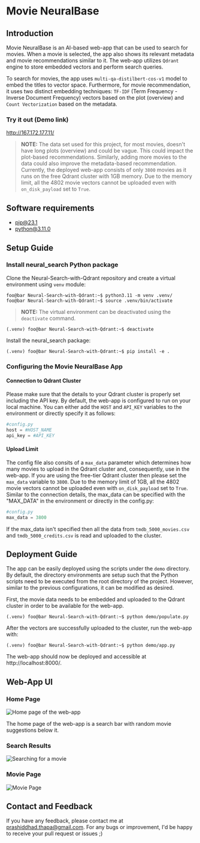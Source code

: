 # Movie NeuralBase

## Introduction
Movie NeuralBase is an AI-based web-app that can be used to search for movies. When a movie is selected, the app also shows its relevant metadata and movie recommendations similar to it. The web-app utilizes `Qdrant` engine to store embedded vectors and perform search queries. 

To search for movies, the app uses `multi-qa-distilbert-cos-v1` model to embed the titles to vector space. Furthermore, for movie recommendation, it uses two distinct embedding techniques: `TF-IDF` (Term Frequency - Inverse Document Frequency) vectors based on the plot (overview) and `Count Vectorization` based on the metadata. 

### Try it out (Demo link)
http://167.172.177.11/

>**NOTE:**
>The data set used for this project, for most movies, doesn't have long plots (overview) and could be vague. This could impact the plot-based recommendations. Similarly, adding more movies to the data could also improve the metadata-based recommendation. Currently, the deployed web-app consists of only `3800` movies as it runs on the free Qdrant cluster with 1GB memory. Due to the memory limit, all the 4802 movie vectors cannot be uploaded even with `on_disk_payload` set to `True`.


## Software requirements

- pip@23.1
- python@3.11.0

## Setup Guide

### Install neural_search Python package

Clone the Neural-Search-with-Qdrant repository and create a virtual environment using `venv` module:
​
```console
foo@bar Neural-Search-with-Qdrant:~$ python3.11 -m venv .venv/
foo@bar Neural-Search-with-Qdrant:~$ source .venv/bin/activate
```

>**NOTE:**
>The virtual environment can be deactivated using the `deactivate` command.
```console
(.venv) foo@bar Neural-Search-with-Qdrant:~$ deactivate
```


Install the neural_search package:
```console
(.venv) foo@bar Neural-Search-with-Qdrant:~$ pip install -e .
```

### Configuring the Movie NeuralBase App

#### Connection to Qdrant Cluster
Please make sure that the details to your Qdrant cluster is properly set including the API key. By default, the web-app is configured to run on your local machine. You can either add the `HOST` and `API_KEY` variables to the environment or directly specify it as follows:

```python
#config.py
host = #HOST_NAME
api_key = #API_KEY
```

#### Upload Limit
The config file also consits of a `max_data` parameter which determines how many movies to upload in the Qdrant cluster and, consequently, use in the web-app. If you are using the free-tier Qdrant cluster then please set the `max_data` variable to `3800`. Due to the memory limit of 1GB, all the 4802 movie vectors cannot be uploaded even with `on_disk_payload` set to `True`. Similar to the connection details, the max_data can be specified with the "MAX_DATA" in the environment or directly in the config.py:

```python
#config.py
max_data = 3800
```

If the max_data isn't specified then all the data from `tmdb_5000_movies.csv` and `tmdb_5000_credits.csv` is read and uploaded to the cluster.

## Deployment Guide

The app can be easily deployed using the scripts under the `demo` directory. By default, the directory environments are setup such that the Python scripts need to be executed from the root directory of the project. However, similar to the previous configurations, it can be modified as desired.

 First, the movie data needs to be embedded and uploaded to the Qdrant cluster in order to be available for the web-app. 
```console
(.venv) foo@bar Neural-Search-with-Qdrant:~$ python demo/populate.py
```

After the vectors are successfully uploaded to the cluster, run the web-app with:
```console
(.venv) foo@bar Neural-Search-with-Qdrant:~$ python demo/app.py
```

The web-app should now be deployed and accessible at http://localhost:8000/.

## Web-App UI

### Home Page

![Home page of the web-app](https://i.imgur.com/d7AqSAn.png "Home Page")

The home page of the web-app is a search bar with random movie suggestions below it. 

### Search Results

![Searching for a movie](https://i.imgur.com/caAvuIb.png "Search Results")

### Movie Page

![Movie Page](https://i.imgur.com/5BQ6NWA.png "Movie Page")

## Contact and Feedback

If you have any feedback, please contact me at prashiddhad.thapa@gmail.com. For any bugs or improvement, I'd be happy to receive your pull request or issues ;)
